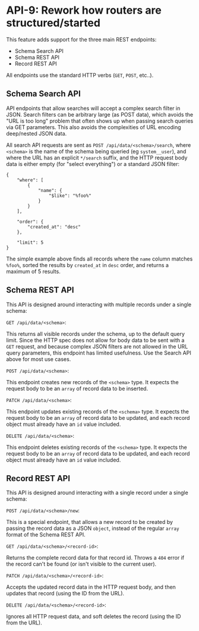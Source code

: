 # API-9: Rework how routers are structured/started

This feature adds support for the three main REST endpoints:

- Schema Search API
- Schema REST API
- Record REST API

All endpoints use the standard HTTP verbs (`GET`, `POST`, etc..).

## Schema Search API

API endpoints that allow searches will accept a complex search filter in JSON. Search filters can be arbitrary large (as POST data), which avoids the "URL is too long" problem that often shows up when passing search queries via GET parameters. This also avoids the complexities of URL encoding deep/nested JSON data.

All search API requests are sent as `POST /api/data/<schema>/search`, where `<schema>` is the name of the schema being queried (eg `system__user`), and where the URL has an explicit `*/search` suffix, and the HTTP request body data is either empty (for "select everything") or a standard JSON filter:

```
{
    "where": [
        {
            "name": {
                "$like": "%foo%"
            }
        }
    ],

    "order": {
        "created_at": "desc"
    },

    "limit": 5
}
```

The simple example above finds all records where the `name` column matches `%foo%`, sorted the results by `created_at` in `desc` order, and returns a maximum of 5 results.

## Schema REST API

This API is designed around interacting with multiple records under a single schema:

`GET /api/data/<schema>`:

This returns all visible records under the schema, up to the default query limit. Since the HTTP spec does not allow for body data to be sent with a `GET` request, and because complex JSON filters are not allowed in the URL query parameters, this endpoint has limited usefulness. Use the Search API above for most use cases.

`POST /api/data/<schema>`:

This endpoint creates new records of the `<schema>` type. It expects the request body to be an `array` of record data to be inserted.

`PATCH /api/data/<schema>`:

This endpoint updates existing records of the `<schema>` type. It expects the request body to be an `array` of record data to be updated, and each record object must already have an `id` value included.

`DELETE /api/data/<schema>`:

This endpoint deletes existing records of the `<schema>` type. It expects the request body to be an `array` of record data to be updated, and each record object must already have an `id` value included.

## Record REST API

This API is designed around interacting with a single record under a single schema:

`POST /api/data/<schema>/new`:

This is a special endpoint, that allows a new record to be created by passing the record data as a JSON `object`, instead of the regular `array` format of the Schema REST API.

`GET /api/data/<schema>/<record-id>`:

Returns the complete record data for that record id. Throws a `404` error if the record can't be found (or isn't visible to the current user).

`PATCH /api/data/<schema>/<record-id>`:

Accepts the updated record data in the HTTP request body, and then updates that record (using the ID from the URL).

`DELETE /api/data/<schema>/<record-id>`:

Ignores all HTTP request data, and soft deletes the record (using the ID from the URL).
